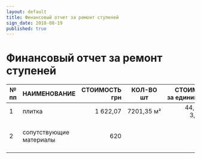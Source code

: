 ```yaml
---
layout: default
title: Финансовый отчет за ремонт ступеней
sign_date: 2018-08-19
published: true
---
```


# Финансовый отчет за ремонт ступеней

№<br>пп | НАИМЕНОВАНИЕ | СТОИМОСТЬ<br>грн | КОЛ-ВО<br>шт | СТОИМОСТЬ<br>за единицу, грн | ПРИМЕЧАНИЕ
---|---|---:|---|---:|---
1 | плитка | 1 622,07 |  7201,35 м² <td colspan="2" align="center"> 44,95 м² / 188,2 грн;<br>3,6 м² / 191,8 грн
2 | сопутствующие материалы | 620 | | | цемент, клей, мешок, эпоксидный клей

<!-- 3 работа 3 000 демонтаж, укладка
плитки,ремонт плитки

4 уголки 1 019,46 4 278 грн;
184,8 грн

3 шт- 3-х метровых
1 шт 2-х метровый

сумма: 6261,53

5 самоклейка 107,28 3 м 35,6 грн/м окна в сторожку
6 лампы козырек 105 2 53 грн
52 грн

1 галогенная;
1 обычная 40 цоколь
7 брелки 16,74 12 для ключей консьержам
8 стул 240 1 240 для консьержей
9 замок 200 1 200 для консьержей

сумма: 669,02
ИТОГО: 6930,55

Остаток: 2 211,49

ОТЧЕТ З ПЕРИОД (март-август 2018):
НАИМЕНОВАНИЕ СДАЛО
КВ-Р
ПРИХОД РАСХОД ОСТАТОК ПРИМЕЧАНИЕ
Фонд_1 (лифты, двери) 60 25 440 23 015,91 2 424,09 отчет_1
Фонд_2 (ступеньки) 35 9 400 6 930,55 2 211,49 отчет_2
финпомощь 3 000 консьерж
металлолом 320 старые двери
Остаток на 20.08 =2 424,09 (остаток фонд_1)+9 300(фонд_2)+100(реклама)+320 (металл)=
=12 144-3 000 (финпомощь)-6 930,55 (ступеньки)=2 211,49 грн
-->